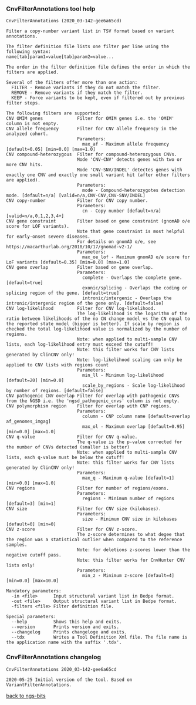 ### CnvFilterAnnotations tool help
	CnvFilterAnnotations (2020_03-142-gee6a65cd)
	
	Filter a copy-number variant list in TSV format based on variant annotations.
	
	The filter definition file lists one filter per line using the following syntax:
	name[tab]param1=value[tab]param2=value...
	
	The order in the filter definition file defines the order in which the filters are applied.
	
	Several of the filters offer more than one action:
	  FILTER - Remove variants if they do not match the filter.
	  REMOVE - Remove variants if they match the filter.
	  KEEP - Force variants to be kept, even if filtered out by previous filter steps.
	
	The following filters are supported:
	CNV OMIM genes             Filter for OMIM genes i.e. the 'OMIM' column is not empty.
	CNV allele frequency       Filter for CNV allele frequency in the analyzed cohort.
	                           Parameters:
	                             max_af - Maximum allele frequency [default=0.05] [min=0.0] [max=1.0]
	CNV compound-heterozygous  Filter for compound-heterozygous CNVs.
	                           Mode 'CNV-CNV' detects genes with two or more CNV hits.
	                           Mode 'CNV-SNV/INDEL' detectes genes with exactly one CNV and exactly one small variant hit (after other filters are applied).
	                           Parameters:
	                             mode - Compound-heterozygotes detection mode. [default=n/a] [valid=n/a,CNV-CNV,CNV-SNV/INDEL]
	CNV copy-number            Filter for CNV copy number.
	                           Parameters:
	                             cn - Copy number [default=n/a] [valid=n/a,0,1,2,3,4+]
	CNV gene constraint        Filter based on gene constraint (gnomAD o/e score for LOF variants).
	                           Note that gene constraint is most helpful for early-onset severe diseases.
	                           For details on gnomAD o/e, see https://macarthurlab.org/2018/10/17/gnomad-v2-1/
	                           Parameters:
	                             max_oe_lof - Maximum gnomAD o/e score for LoF variants [default=0.35] [min=0.0] [max=1.0]
	CNV gene overlap           Filter based on gene overlap.
	                           Parameters:
	                             complete - Overlaps the complete gene. [default=true]
	                             exonic/splicing - Overlaps the coding or splicing region of the gene. [default=true]
	                             intronic/intergenic - Overlaps the intronic/intergenic region of the gene only. [default=false]
	CNV log-likelihood         Filter for CNV log-likelihood.
	                           The log-likelihood is the logarithm of the ratio between likelihoods of the no CN change model vs the CN equal to the reported state model (bigger is better). If scale by region is checked the total log-likelihood value is normalized by the number of regions.
	                           Note: when applied to multi-sample CNV lists, each log-likelihood entry must exceed the cutuff!
	                           Note: this filter works for CNV lists generated by ClinCNV only!
	                           Note: log-likelihood scaling can only be applied to CNV lists with regions count
	                           Parameters:
	                             min_ll - Minimum log-likelihood [default=20] [min=0.0]
	                             scale_by_regions - Scale log-likelihood by number of regions. [default=false]
	CNV pathogenic CNV overlap Filter for overlap with pathogenic CNVs from the NGSD i.e. the 'ngsd_pathogenic_cnvs' column is not empty.
	CNV polymorphism region    Filter for overlap with CNP regions.
	                           Parameters:
	                             column - CNP column name [default=overlap af_genomes_imgag]
	                             max_ol - Maximum overlap [default=0.95] [min=0.0] [max=1.0]
	CNV q-value                Filter for CNV q-value.
	                           The q-value is the p-value corrected for the number of CNVs detected (smaller is better)
	                           Note: when applied to multi-sample CNV lists, each q-value must be below the cutuff!
	                           Note: this filter works for CNV lists generated by ClinCNV only!
	                           Parameters:
	                             max_q - Maximum q-value [default=1] [min=0.0] [max=1.0]
	CNV regions                Filter for number of regions/exons.
	                           Parameters:
	                             regions - Minimum number of regions [default=3] [min=1]
	CNV size                   Filter for CNV size (kilobases).
	                           Parameters:
	                             size - Minimum CNV size in kilobases [default=0] [min=0]
	CNV z-score                Filter for CNV z-score.
	                           The z-score determines to what degee that the region was a statistical outlier when compared to the reference samples.
	                           Note: for deletions z-scores lower than the negative cutoff pass.
	                           Note: this filter works for CnvHunter CNV lists only!
	                           Parameters:
	                             min_z - Minimum z-score [default=4] [min=0.0] [max=10.0]
	
	Mandatory parameters:
	  -in <file>      Input structural variant list in Bedpe format.
	  -out <file>     Output structural variant list in Bedpe format.
	  -filters <file> Filter definition file.
	
	Special parameters:
	  --help          Shows this help and exits.
	  --version       Prints version and exits.
	  --changelog     Prints changeloge and exits.
	  --tdx           Writes a Tool Definition Xml file. The file name is the application name with the suffix '.tdx'.
	
### CnvFilterAnnotations changelog
	CnvFilterAnnotations 2020_03-142-gee6a65cd
	
	2020-05-25 Initial version of the tool. Based on VariantFilterAnnotations.
[back to ngs-bits](https://github.com/imgag/ngs-bits)